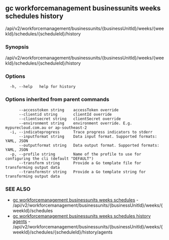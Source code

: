 ## gc workforcemanagement businessunits weeks schedules history

/api/v2/workforcemanagement/businessunits/{businessUnitId}/weeks/{weekId}/schedules/{scheduleId}/history

### Synopsis

/api/v2/workforcemanagement/businessunits/{businessUnitId}/weeks/{weekId}/schedules/{scheduleId}/history

### Options

```
  -h, --help   help for history
```

### Options inherited from parent commands

```
      --accesstoken string    accessToken override
      --clientid string       clientId override
      --clientsecret string   clientSecret override
      --environment string    environment override. E.g. mypurecloud.com.au or ap-southeast-2
  -i, --indicateprogress      Trace progress indicators to stderr
      --inputformat string    Data input format. Supported formats: YAML, JSON
      --outputformat string   Data output format. Supported formats: YAML, JSON
  -p, --profile string        Name of the profile to use for configuring the cli (default "DEFAULT")
      --transform string      Provide a Go template file for transforming output data
      --transformstr string   Provide a Go template string for transforming output data
```

### SEE ALSO

* [gc workforcemanagement businessunits weeks schedules](gc_workforcemanagement_businessunits_weeks_schedules.html)	 - /api/v2/workforcemanagement/businessunits/{businessUnitId}/weeks/{weekId}/schedules
* [gc workforcemanagement businessunits weeks schedules history agents](gc_workforcemanagement_businessunits_weeks_schedules_history_agents.html)	 - /api/v2/workforcemanagement/businessunits/{businessUnitId}/weeks/{weekId}/schedules/{scheduleId}/history/agents


